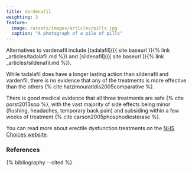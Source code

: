 ```yaml
---
title: Vardenafil
weighting: 3
feature:
  image: /assets/images/articles/pills.jpg
  caption: "A photograph of a pile of pills"
---
```


Alternatives to vardenafil include [tadalafil]({{ site.baseurl }}{% link _articles/tadalafil.md %}) and [sildenafil]({{ site.baseurl }}{% link _articles/sildenafil.md %}).

While tadalafil does have a longer lasting action than sildenafil and vardenfil, there is no evidence that any of the treatments is more effective than the others {% cite hatzimouratidis2005comparative %}.

There is good medical evidence that all three treatments are safe {% cite porst2013sop %}, with the vast majority of side effects being minor (flushing, headaches, temporary back pain) and subsiding within a few weeks of treatment {% cite carson2005phosphodiesterase %}.

You can read more about erectile dysfunction treatments on the [NHS Choices website](http://www.nhs.uk/Conditions/Erectile-dysfunction/Pages/Treatment.aspx).

### References

{% bibliography --cited %}